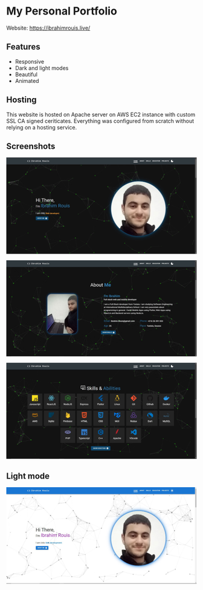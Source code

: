 # My Personal Portfolio

Website: https://ibrahimrouis.live/

## Features

* Responsive
* Dark and light modes
* Beautiful
* Animated

## Hosting
This website is hosted on Apache server on AWS EC2 instance with custom SSL CA signed ceriticates. Everything was configured from scratch without relying on a hosting service.

## Screenshots

![Header Section](screenshots/sc1.JPG)

![About me Section](screenshots/sc2.JPG)

![Skills Section](screenshots/sc3.JPG)

## Light mode

![Header Section light mode](screenshots/sc4.JPG)
